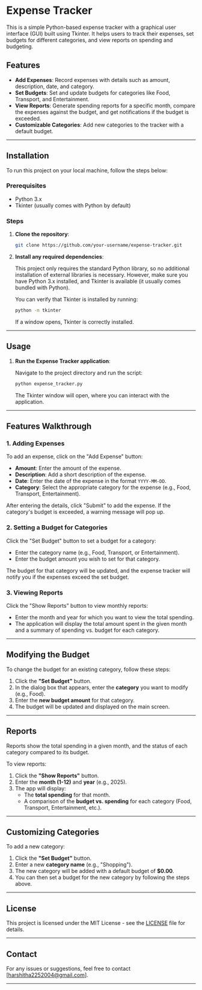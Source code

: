 # Expense Tracker

This is a simple Python-based expense tracker with a graphical user interface (GUI) built using Tkinter. It helps users to track their expenses, set budgets for different categories, and view reports on spending and budgeting.

## Features

- **Add Expenses**: Record expenses with details such as amount, description, date, and category.
- **Set Budgets**: Set and update budgets for categories like Food, Transport, and Entertainment.
- **View Reports**: Generate spending reports for a specific month, compare the expenses against the budget, and get notifications if the budget is exceeded.
- **Customizable Categories**: Add new categories to the tracker with a default budget.

---

## Installation

To run this project on your local machine, follow the steps below:

### Prerequisites

- Python 3.x
- Tkinter (usually comes with Python by default)

### Steps

1. **Clone the repository**:
   
   ```bash
   git clone https://github.com/your-username/expense-tracker.git
   ```

2. **Install any required dependencies**:

   This project only requires the standard Python library, so no additional installation of external libraries is necessary. However, make sure you have Python 3.x installed, and Tkinter is available (it usually comes bundled with Python).

   You can verify that Tkinter is installed by running:

   ```bash
   python -m tkinter
   ```

   If a window opens, Tkinter is correctly installed.

---

## Usage

1. **Run the Expense Tracker application**:

   Navigate to the project directory and run the script:

   ```bash
   python expense_tracker.py
   ```

   The Tkinter window will open, where you can interact with the application.

---

## Features Walkthrough

### 1. Adding Expenses

To add an expense, click on the "Add Expense" button:

- **Amount**: Enter the amount of the expense.
- **Description**: Add a short description of the expense.
- **Date**: Enter the date of the expense in the format `YYYY-MM-DD`.
- **Category**: Select the appropriate category for the expense (e.g., Food, Transport, Entertainment).

After entering the details, click "Submit" to add the expense. If the category's budget is exceeded, a warning message will pop up.

### 2. Setting a Budget for Categories

Click the "Set Budget" button to set a budget for a category:

- Enter the category name (e.g., Food, Transport, or Entertainment).
- Enter the budget amount you wish to set for that category.

The budget for that category will be updated, and the expense tracker will notify you if the expenses exceed the set budget.

### 3. Viewing Reports

Click the "Show Reports" button to view monthly reports:

- Enter the month and year for which you want to view the total spending.
- The application will display the total amount spent in the given month and a summary of spending vs. budget for each category.

---

## Modifying the Budget

To change the budget for an existing category, follow these steps:

1. Click the **"Set Budget"** button.
2. In the dialog box that appears, enter the **category** you want to modify (e.g., Food).
3. Enter the **new budget amount** for that category.
4. The budget will be updated and displayed on the main screen.

---

## Reports

Reports show the total spending in a given month, and the status of each category compared to its budget.

To view reports:

1. Click the **"Show Reports"** button.
2. Enter the **month (1-12)** and **year** (e.g., 2025).
3. The app will display:
   - The **total spending** for that month.
   - A comparison of the **budget vs. spending** for each category (Food, Transport, Entertainment, etc.).

---

## Customizing Categories

To add a new category:

1. Click the **"Set Budget"** button.
2. Enter a new **category name** (e.g., "Shopping").
3. The new category will be added with a default budget of **$0.00**.
4. You can then set a budget for the new category by following the steps above.

---

## License

This project is licensed under the MIT License - see the [LICENSE](LICENSE) file for details.

---

## Contact

For any issues or suggestions, feel free to contact [harshitha2252004@gmail.com].

---
